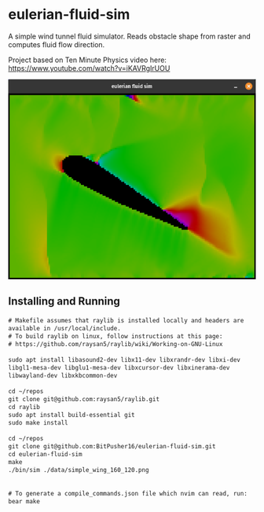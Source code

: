 # eulerian-fluid-sim

A simple wind tunnel fluid simulator. Reads obstacle shape from raster and computes fluid flow direction.

Project based on Ten Minute Physics video here:
https://www.youtube.com/watch?v=iKAVRgIrUOU

![alt text](./data/screenshot.png)

## Installing and Running

```
# Makefile assumes that raylib is installed locally and headers are available in /usr/local/include.
# To build raylib on linux, follow instructions at this page:
# https://github.com/raysan5/raylib/wiki/Working-on-GNU-Linux

sudo apt install libasound2-dev libx11-dev libxrandr-dev libxi-dev libgl1-mesa-dev libglu1-mesa-dev libxcursor-dev libxinerama-dev libwayland-dev libxkbcommon-dev

cd ~/repos
git clone git@github.com:raysan5/raylib.git
cd raylib
sudo apt install build-essential git
sudo make install

cd ~/repos
git clone git@github.com:BitPusher16/eulerian-fluid-sim.git
cd eulerian-fluid-sim
make
./bin/sim ./data/simple_wing_160_120.png


# To generate a compile_commands.json file which nvim can read, run:
bear make
```
